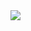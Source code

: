 <div>
 <img src="![alt text]([http://url/to/img.png]([https://www.freepik.com/free-vector/colorful-illustration-multitasking_6524980.htm)https://www.freepik.com/free-vector/colorful-illustration-multitasking_6524980.htm](https://img.freepik.com/free-vector/colorful-illustration-multitasking_23-2148405445.jpg?w=740&t=st=1688154265~exp=1688154865~hmac=874a929f25cc007c273411ba792d3a5d5143b631ed695aaeab455c604f3e7918)https://img.freepik.com/free-vector/colorful-illustration-multitasking_23-2148405445.jpg?w=740&t=st=1688154265~exp=1688154865~hmac=874a929f25cc007c273411ba792d3a5d5143b631ed695aaeab455c604f3e7918)">
</div>
